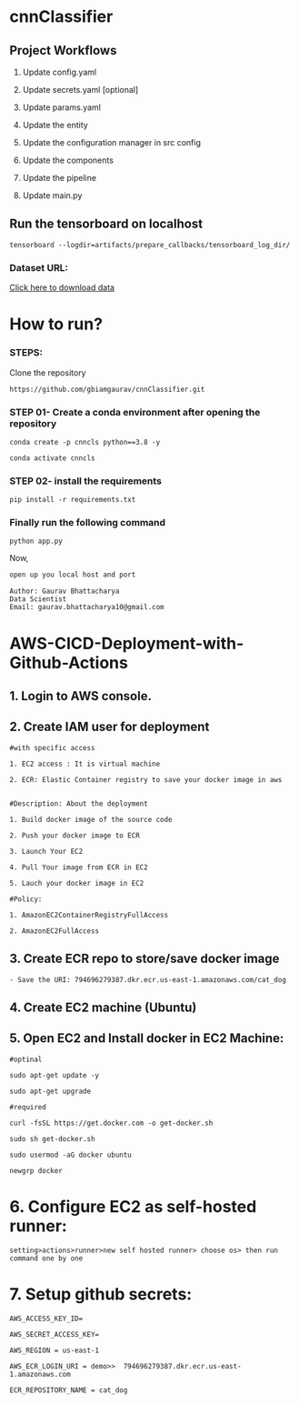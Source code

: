 # cnnClassifier

## Project Workflows

1. Update config.yaml

2. Update secrets.yaml [optional]

3. Update params.yaml

4. Update the entity

5. Update the configuration manager in src config

6. Update the components

7. Update the pipeline

8. Update main.py

## Run the tensorboard on localhost

`tensorboard --logdir=artifacts/prepare_callbacks/tensorboard_log_dir/`

### Dataset URL:
[Click here to download data](https://github.com/entbappy/Branching-tutorial/raw/master/cat-dog-data.zip)


# How to run?
### STEPS:

Clone the repository

`https://github.com/gbiamgaurav/cnnClassifier.git`

### STEP 01- Create a conda environment after opening the repository

`conda create -p cnncls python==3.8 -y`

`conda activate cnncls`


### STEP 02- install the requirements

`pip install -r requirements.txt`


### Finally run the following command

`python app.py`


Now,
```bash
open up you local host and port
```


```
Author: Gaurav Bhattacharya
Data Scientist
Email: gaurav.bhattacharya10@gmail.com
```



# AWS-CICD-Deployment-with-Github-Actions

## 1. Login to AWS console.

## 2. Create IAM user for deployment

	#with specific access

	1. EC2 access : It is virtual machine

	2. ECR: Elastic Container registry to save your docker image in aws


	#Description: About the deployment

	1. Build docker image of the source code

	2. Push your docker image to ECR

	3. Launch Your EC2 

	4. Pull Your image from ECR in EC2

	5. Lauch your docker image in EC2

	#Policy:

	1. AmazonEC2ContainerRegistryFullAccess

	2. AmazonEC2FullAccess

	
## 3. Create ECR repo to store/save docker image
    - Save the URI: 794696279387.dkr.ecr.us-east-1.amazonaws.com/cat_dog

	
## 4. Create EC2 machine (Ubuntu) 

## 5. Open EC2 and Install docker in EC2 Machine:
	
	
	#optinal

	sudo apt-get update -y

	sudo apt-get upgrade
	
	#required

	curl -fsSL https://get.docker.com -o get-docker.sh

	sudo sh get-docker.sh

	sudo usermod -aG docker ubuntu

	newgrp docker
	
# 6. Configure EC2 as self-hosted runner:
    setting>actions>runner>new self hosted runner> choose os> then run command one by one


# 7. Setup github secrets:

    AWS_ACCESS_KEY_ID=

    AWS_SECRET_ACCESS_KEY=

    AWS_REGION = us-east-1

    AWS_ECR_LOGIN_URI = demo>>  794696279387.dkr.ecr.us-east-1.amazonaws.com

    ECR_REPOSITORY_NAME = cat_dog